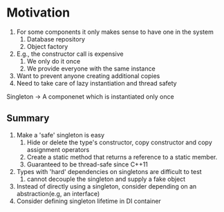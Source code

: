 # Motivation
1. For some components it only makes sense to have one in the system
   1. Database repository
   2. Object factory
2. E.g., the constructor call is expensive
   1. We only do it once
   2. We provide everyone with the same instance
3. Want to prevent anyone creating additional copies
4. Need to take care of lazy instantiation and thread safety

Singleton -> A componenet which is instantiated only once

## Summary
1. Make a 'safe' singleton is easy
   1. Hide or delete the type's constructor, copy constructor and copy assignment operators
   2. Create a static method that returns a reference to a static member.
   3. Guaranteed to be thread-safe since C++11
2. Types with 'hard' dependencies on singletons are difficult to test
   1. cannot decouple the singleton and supply a fake object
3. Instead of directly using a singleton, consider depending on an abstraction(e.g, an interface)
4. Consider defining singleton lifetime in DI container